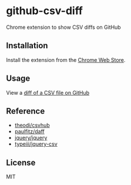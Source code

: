 # github-csv-diff

Chrome extension to show CSV diffs on GitHub

## Installation

Install the extension from the [Chrome Web Store](https://chrome.google.com/webstore).

## Usage

View a [diff of a CSV file on GitHub](https://github.com/theodi/test-data/commit/9f391e6e35963b96aa0eed56c20ccd70f326e1f7)

## Reference

- [theodi/csvhub](https://github.com/theodi/csvhub)
- [paulfitz/daff](https://github.com/paulfitz/daff)
- [jquery/jquery](https://github.com/jquery/jquery)
- [typeiii/jquery-csv](https://github.com/typeiii/jquery-csv)

## License

MIT
